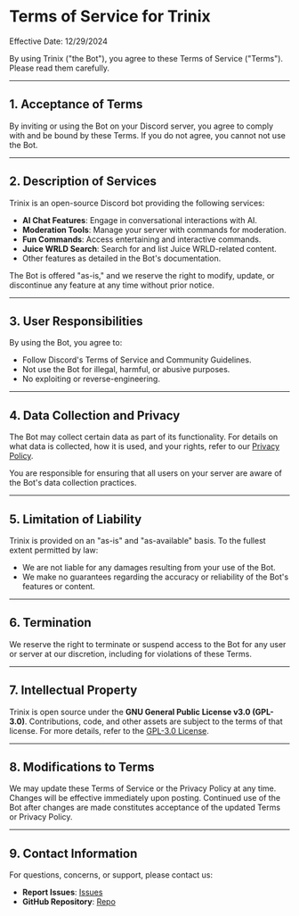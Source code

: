 # Terms of Service for Trinix

Effective Date: 12/29/2024

By using Trinix ("the Bot"), you agree to these Terms of Service ("Terms"). Please read them carefully.

---

## 1. Acceptance of Terms
By inviting or using the Bot on your Discord server, you agree to comply with and be bound by these Terms. If you do not agree, you cannot not use the Bot.

---

## 2. Description of Services
Trinix is an open-source Discord bot providing the following services:
- **AI Chat Features**: Engage in conversational interactions with AI.
- **Moderation Tools**: Manage your server with commands for moderation.
- **Fun Commands**: Access entertaining and interactive commands.
- **Juice WRLD Search**: Search for and list Juice WRLD-related content.
- Other features as detailed in the Bot's documentation.

The Bot is offered "as-is," and we reserve the right to modify, update, or discontinue any feature at any time without prior notice.

---

## 3. User Responsibilities
By using the Bot, you agree to:
- Follow Discord's Terms of Service and Community Guidelines.
- Not use the Bot for illegal, harmful, or abusive purposes.
- No exploiting or reverse-engineering.

---

## 4. Data Collection and Privacy
The Bot may collect certain data as part of its functionality. For details on what data is collected, how it is used, and your rights, refer to our [Privacy Policy](https://github.com/osthread/Trinix/blob/main/bot-legal-docs/privacy-policy.md).

You are responsible for ensuring that all users on your server are aware of the Bot's data collection practices.

---

## 5. Limitation of Liability
Trinix is provided on an "as-is" and "as-available" basis. To the fullest extent permitted by law:
- We are not liable for any damages resulting from your use of the Bot.
- We make no guarantees regarding the accuracy or reliability of the Bot's features or content.

---

## 6. Termination
We reserve the right to terminate or suspend access to the Bot for any user or server at our discretion, including for violations of these Terms.

---

## 7. Intellectual Property
Trinix is open source under the **GNU General Public License v3.0 (GPL-3.0)**. Contributions, code, and other assets are subject to the terms of that license. For more details, refer to the [GPL-3.0 License](https://www.gnu.org/licenses/gpl-3.0.html).

---

## 8. Modifications to Terms
We may update these Terms of Service or the Privacy Policy at any time. Changes will be effective immediately upon posting. Continued use of the Bot after changes are made constitutes acceptance of the updated Terms or Privacy Policy.

---

## 9. Contact Information
For questions, concerns, or support, please contact us:
- **Report Issues**: [Issues](https://github.com/osthread/Trinix/issues)
- **GitHub Repository**: [Repo](https://github.com/osthread/Trinix)
